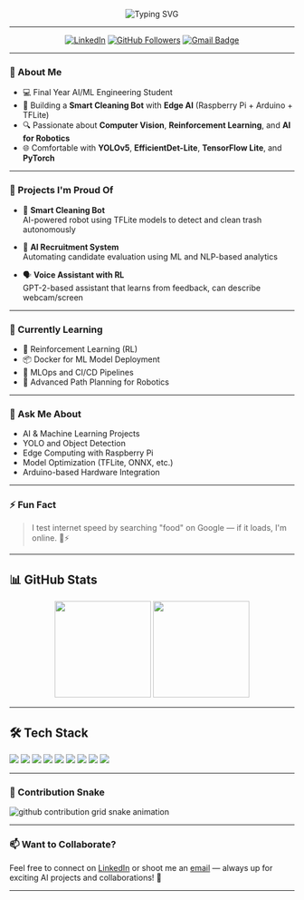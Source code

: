 <div align="center">

![Typing SVG](https://readme-typing-svg.herokuapp.com?font=Fira+Code&weight=500&size=25&pause=3000&color=08F7FE&center=true&vCenter=true&width=500&lines=Hey+%F0%9F%91%8B%2C+I'm+Alyyan+Ahmed!;AI+%7C+ML+%7C+CV+%7C+Robotics+Engineer;Building+Smart+AI+Systems+for+the+Real+World)

</div>

---

<div align="center">

[![LinkedIn](https://img.shields.io/badge/LinkedIn-blue?style=flat-square&logo=linkedin&logoColor=white)](https://www.linkedin.com/in/alyyan-ahmed-048268363/)
[![GitHub Followers](https://img.shields.io/github/followers/AlyyanAhmed21?label=Follow&style=social)](https://github.com/AlyyanAhmed21)
[![Gmail Badge](https://img.shields.io/badge/Email-D14836?style=flat-square&logo=gmail&logoColor=white)](mailto:your_email@gmail.com)

</div>

---

### 🧠 About Me

- 💻 Final Year AI/ML Engineering Student  
- 🧹 Building a **Smart Cleaning Bot** with **Edge AI** (Raspberry Pi + Arduino + TFLite)  
- 🔍 Passionate about **Computer Vision**, **Reinforcement Learning**, and **AI for Robotics**  
- 🌐 Comfortable with **YOLOv5**, **EfficientDet-Lite**, **TensorFlow Lite**, and **PyTorch**

---

### 🔭 Projects I'm Proud Of

- 🤖 **Smart Cleaning Bot**  
  AI-powered robot using TFLite models to detect and clean trash autonomously

- 🧠 **AI Recruitment System**  
  Automating candidate evaluation using ML and NLP-based analytics

- 🗣️ **Voice Assistant with RL**  
  GPT-2-based assistant that learns from feedback, can describe webcam/screen

---

### 🌱 Currently Learning

- 🧠 Reinforcement Learning (RL)  
- 📦 Docker for ML Model Deployment  
- 🚀 MLOps and CI/CD Pipelines  
- 🧭 Advanced Path Planning for Robotics

---

### 💬 Ask Me About

- AI & Machine Learning Projects  
- YOLO and Object Detection  
- Edge Computing with Raspberry Pi  
- Model Optimization (TFLite, ONNX, etc.)  
- Arduino-based Hardware Integration  

---

### ⚡ Fun Fact

> I test internet speed by searching "food" on Google — if it loads, I'm online. 🍕⚡

---

## 📊 GitHub Stats

<div align="center">
  <img height="170px" src="https://github-readme-stats.vercel.app/api?username=AlyyanAhmed21&show_icons=true&theme=tokyonight&include_all_commits=true&count_private=true" />
  <img height="170px" src="https://github-readme-stats.vercel.app/api/top-langs/?username=AlyyanAhmed21&layout=compact&theme=tokyonight&langs_count=8" />
</div>

---

## 🛠️ Tech Stack

<p align="left">
  <img src="https://img.shields.io/badge/Python-3776AB?style=for-the-badge&logo=python&logoColor=white" />
  <img src="https://img.shields.io/badge/TensorFlow-FF6F00?style=for-the-badge&logo=tensorflow&logoColor=white" />
  <img src="https://img.shields.io/badge/PyTorch-EE4C2C?style=for-the-badge&logo=pytorch&logoColor=white" />
  <img src="https://img.shields.io/badge/TFLite-4285F4?style=for-the-badge&logo=google&logoColor=white" />
  <img src="https://img.shields.io/badge/YOLOv5-000000?style=for-the-badge&logo=YOLO&logoColor=white" />
  <img src="https://img.shields.io/badge/OpenCV-5C3EE8?style=for-the-badge&logo=opencv&logoColor=white" />
  <img src="https://img.shields.io/badge/RaspberryPi-C51A4A?style=for-the-badge&logo=raspberrypi&logoColor=white" />
  <img src="https://img.shields.io/badge/Arduino-00979D?style=for-the-badge&logo=arduino&logoColor=white" />
  <img src="https://img.shields.io/badge/GoogleColab-F9AB00?style=for-the-badge&logo=googlecolab&logoColor=white" />
</p>

---

### 🐍 Contribution Snake

<picture>
  <source media="(prefers-color-scheme: dark)" srcset="https://raw.githubusercontent.com/AlyyanAhmed21/AlyyanAhmed21/output/github-contribution-grid-snake-dark.svg">
  <source media="(prefers-color-scheme: light)" srcset="https://raw.githubusercontent.com/AlyyanAhmed21/AlyyanAhmed21/output/github-contribution-grid-snake.svg">
  <img alt="github contribution grid snake animation" src="https://raw.githubusercontent.com/AlyyanAhmed21/AlyyanAhmed21/output/github-contribution-grid-snake.svg">
</picture>

---

### 📫 Want to Collaborate?

Feel free to connect on [LinkedIn](https://www.linkedin.com/in/alyyan-ahmed-048268363/) or shoot me an [email](mailto:your_email@gmail.com) — always up for exciting AI projects and collaborations! 🚀

---

